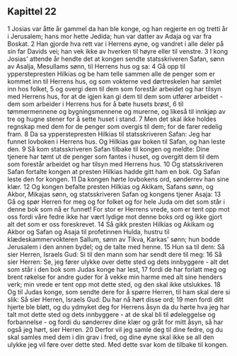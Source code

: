 ## Kapittel 22

1 Josias var åtte år gammel da han ble konge, og han regjerte en og tretti år i Jerusalem; hans mor hette Jedida; hun var datter av Adaja og var fra Boskat.
2 Han gjorde hva rett var i Herrens øyne, og vandret i alle deler på sin far Davids vei; han vek ikke av hverken til høyre eller til venstre.
3 I kong Josias' attende år hendte det at kongen sendte statsskriveren Safan, sønn av Asalja, Mesullams sønn, til Herrens hus og sa:
4 Gå opp til ypperstepresten Hilkias og be ham telle sammen alle de penger som er kommet inn til Herrens hus, og som vokterne ved dørtreskelen har samlet inn hos folket,
5 og overgi dem til dem som forestår arbeidet og har tilsyn med Herrens hus, for at de igjen kan gi dem til dem som utfører arbeidet - dem som arbeider i Herrens hus for å bøte husets brøst,
6 til tømmermennene og bygningsmennene og murerne, og likeså til innkjøp av tre og hugne stener for å sette huset i stand.
7 Men det skal ikke holdes regnskap med dem for de penger som overgis til dem; for de farer redelig fram.
8 Da sa ypperstepresten Hilkias til statsskriveren Safan: Jeg har funnet lovboken i Herrens hus. Og Hilkias gav boken til Safan, og han leste den.
9 Så kom statsskriveren Safan tilbake til kongen og meldte: Dine tjenere har tømt ut de penger som fantes i huset, og overgitt dem til dem som forestår arbeidet og har tilsyn med Herrens hus.
10 Og statsskriveren Safan fortalte kongen at presten Hilkias hadde gitt ham en bok. Og Safan leste den for kongen.
11 Da kongen hørte lovbokens ord, sønderrev han sine klær.
12 Og kongen befalte presten Hilkias og Akikam, Safans sønn, og Akbor, Mikajas sønn, og statsskriveren Safan og kongens tjener Asaja:
13 Gå og spør Herren for meg og for folket og for hele Juda om det som står i denne bok som nå er funnet! For stor er Herrens vrede, som er tent opp mot oss fordi våre fedre ikke har vært lydige mot denne boks ord og ikke gjort alt det som er oss foreskrevet.
14 Så gikk presten Hilkias og Akikam og Akbor og Safan og Asaja til profetinnen Hulda, hustru til klædeskammervokteren Sallum, sønn av Tikva, Karkas' sønn; hun bodde Jerusalem i den annen bydel; og de talte med henne.
15 Hun sa til dem: Så sier Herren, Israels Gud: Si til den mann som har sendt dere til meg:
16 Så sier Herren: Se, jeg fører ulykke over dette sted og dets innbyggere - alt det som står i den bok som Judas konge har lest,
17 fordi de har forlatt meg og brent røkelse for andre guder for å vekke min harme med alt sine henders verk; min vrede er tent opp mot dette sted, og den skal ikke utslukkes.
18 Og til Judas konge, som sendte dere for å spørre Herren, til ham skal dere si slik: Så sier Herren, Israels Gud: Du har nå hørt disse ord;
19 men fordi ditt hjerte ble bløtt, og du ydmyket deg for Herrens åsyn da du hørte hva jeg har talt mot dette sted og dets innbyggere - at de skal bli til ødeleggelse og forbannelse - og fordi du sønderrev dine klær og gråt for mitt åsyn, så har også jeg hørt, sier Herren.
20 Derfor vil jeg samle deg til dine fedre, og du skal samles med dem i din grav i fred, og dine øyne skal ikke se all den ulykke jeg vil føre over dette sted. Med dette svar kom de tilbake til kongen.
